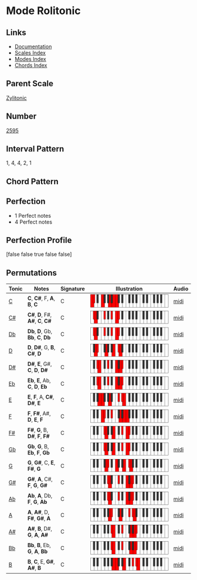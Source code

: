 # Mode Rolitonic

## Links

- [Documentation](index.md)
- [Scales Index](Scales.md)
- [Modes Index](Modes.md)
- [Chords Index](Chords.md)

## Parent Scale

[Zylitonic](ScaleZylitonic.md)

## Number

[2595](https://ianring.com/musictheory/scales/2595)

## Interval Pattern

1, 4, 4, 2, 1

## Chord Pattern



## Perfection

- 1 Perfect notes
- 4 Perfect notes

## Perfection Profile

[false false true false false]

## Permutations

| Tonic | Notes | Signature | Illustration | Audio |
|-------|-------|-----------|--------------|-------|
| [C](ModeCNaturalRolitonic.md) | **C**, **C#**, F, **A**, **B**, **C** | C | ![CNaturalRolitonic](ModeCNaturalRolitonic.png) | [midi](https://github.com/edipermadi/music/blob/main/docs/ModeCNaturalRolitonic.mid?raw=true) |
| [C#](ModeCSharpRolitonic.md) | **C#**, **D**, F#, **A#**, **C**, **C#** | C | ![CSharpRolitonic](ModeCSharpRolitonic.png) | [midi](https://github.com/edipermadi/music/blob/main/docs/ModeCSharpRolitonic.mid?raw=true) |
| [Db](ModeDFlatRolitonic.md) | **Db**, **D**, Gb, **Bb**, **C**, **Db** | C | ![DFlatRolitonic](ModeDFlatRolitonic.png) | [midi](https://github.com/edipermadi/music/blob/main/docs/ModeDFlatRolitonic.mid?raw=true) |
| [D](ModeDNaturalRolitonic.md) | **D**, **D#**, G, **B**, **C#**, **D** | C | ![DNaturalRolitonic](ModeDNaturalRolitonic.png) | [midi](https://github.com/edipermadi/music/blob/main/docs/ModeDNaturalRolitonic.mid?raw=true) |
| [D#](ModeDSharpRolitonic.md) | **D#**, **E**, G#, **C**, **D**, **D#** | C | ![DSharpRolitonic](ModeDSharpRolitonic.png) | [midi](https://github.com/edipermadi/music/blob/main/docs/ModeDSharpRolitonic.mid?raw=true) |
| [Eb](ModeEFlatRolitonic.md) | **Eb**, **E**, Ab, **C**, **D**, **Eb** | C | ![EFlatRolitonic](ModeEFlatRolitonic.png) | [midi](https://github.com/edipermadi/music/blob/main/docs/ModeEFlatRolitonic.mid?raw=true) |
| [E](ModeENaturalRolitonic.md) | **E**, **F**, A, **C#**, **D#**, **E** | C | ![ENaturalRolitonic](ModeENaturalRolitonic.png) | [midi](https://github.com/edipermadi/music/blob/main/docs/ModeENaturalRolitonic.mid?raw=true) |
| [F](ModeFNaturalRolitonic.md) | **F**, **F#**, A#, **D**, **E**, **F** | C | ![FNaturalRolitonic](ModeFNaturalRolitonic.png) | [midi](https://github.com/edipermadi/music/blob/main/docs/ModeFNaturalRolitonic.mid?raw=true) |
| [F#](ModeFSharpRolitonic.md) | **F#**, **G**, B, **D#**, **F**, **F#** | C | ![FSharpRolitonic](ModeFSharpRolitonic.png) | [midi](https://github.com/edipermadi/music/blob/main/docs/ModeFSharpRolitonic.mid?raw=true) |
| [Gb](ModeGFlatRolitonic.md) | **Gb**, **G**, B, **Eb**, **F**, **Gb** | C | ![GFlatRolitonic](ModeGFlatRolitonic.png) | [midi](https://github.com/edipermadi/music/blob/main/docs/ModeGFlatRolitonic.mid?raw=true) |
| [G](ModeGNaturalRolitonic.md) | **G**, **G#**, C, **E**, **F#**, **G** | C | ![GNaturalRolitonic](ModeGNaturalRolitonic.png) | [midi](https://github.com/edipermadi/music/blob/main/docs/ModeGNaturalRolitonic.mid?raw=true) |
| [G#](ModeGSharpRolitonic.md) | **G#**, **A**, C#, **F**, **G**, **G#** | C | ![GSharpRolitonic](ModeGSharpRolitonic.png) | [midi](https://github.com/edipermadi/music/blob/main/docs/ModeGSharpRolitonic.mid?raw=true) |
| [Ab](ModeAFlatRolitonic.md) | **Ab**, **A**, Db, **F**, **G**, **Ab** | C | ![AFlatRolitonic](ModeAFlatRolitonic.png) | [midi](https://github.com/edipermadi/music/blob/main/docs/ModeAFlatRolitonic.mid?raw=true) |
| [A](ModeANaturalRolitonic.md) | **A**, **A#**, D, **F#**, **G#**, **A** | C | ![ANaturalRolitonic](ModeANaturalRolitonic.png) | [midi](https://github.com/edipermadi/music/blob/main/docs/ModeANaturalRolitonic.mid?raw=true) |
| [A#](ModeASharpRolitonic.md) | **A#**, **B**, D#, **G**, **A**, **A#** | C | ![ASharpRolitonic](ModeASharpRolitonic.png) | [midi](https://github.com/edipermadi/music/blob/main/docs/ModeASharpRolitonic.mid?raw=true) |
| [Bb](ModeBFlatRolitonic.md) | **Bb**, **B**, Eb, **G**, **A**, **Bb** | C | ![BFlatRolitonic](ModeBFlatRolitonic.png) | [midi](https://github.com/edipermadi/music/blob/main/docs/ModeBFlatRolitonic.mid?raw=true) |
| [B](ModeBNaturalRolitonic.md) | **B**, **C**, E, **G#**, **A#**, **B** | C | ![BNaturalRolitonic](ModeBNaturalRolitonic.png) | [midi](https://github.com/edipermadi/music/blob/main/docs/ModeBNaturalRolitonic.mid?raw=true) |
